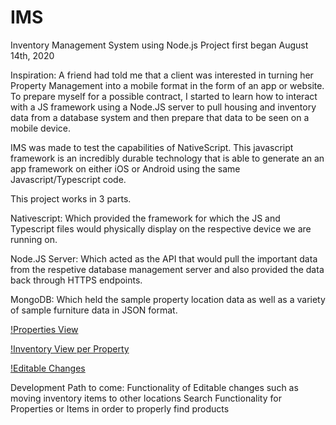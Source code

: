 # IMS
Inventory Management System using Node.js
Project first began August 14th, 2020

Inspiration: A friend had told me that a client was interested in turning her Property Management into a mobile format in the form of an app or website. To prepare
myself for a possible contract, I started to learn how to interact with a JS framework using a Node.JS server to pull housing and inventory data from a database
system and then prepare that data to be seen on a mobile device.

IMS was made to test the capabilities of NativeScript. This javascript framework is an incredibly durable technology that is able to generate an
an app framework on either iOS or Android using the same Javascript/Typescript code.

This project works in 3 parts.

Nativescript: Which provided the framework for which the JS and Typescript files would physically display on the respective device we are running on.

Node.JS Server: Which acted as the API that would pull the important data from the respetive database management server and also provided the data back through
HTTPS endpoints.

MongoDB: Which held the sample property location data as well as a variety of sample furniture data in JSON format.

[!Properties View](https://github.com/Snooder/IMS/blob/master/Screen%20Shot%202020-08-26%20at%201.18.49%20PM.png)

[!Inventory View per Property](https://github.com/Snooder/IMS/blob/master/Screen%20Shot%202020-08-26%20at%201.19.02%20PM.png)

[!Editable Changes](https://github.com/Snooder/IMS/blob/master/Screen%20Shot%202020-08-26%20at%201.19.12%20PM.png)

Development Path to come:
Functionality of Editable changes such as moving inventory items to other locations
Search Functionality for Properties or Items in order to properly find products
